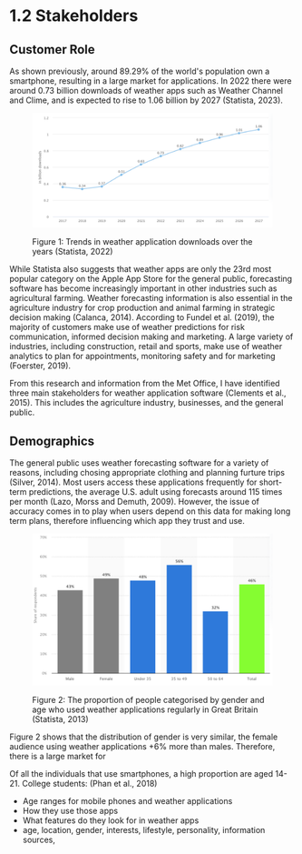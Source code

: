 # 1.2 Stakeholders

## Customer Role

As shown previously, around 89.29% of the world's population own a smartphone, resulting in a large market for applications. In 2022 there were around 0.73 billion downloads of weather apps such as Weather Channel and Clime, and is expected to rise to 1.06 billion by 2027 (Statista, 2023).

<figure><img src="../.gitbook/assets/Downloads of weather forcasting apps (1).png" alt=""><figcaption><p>Figure 1: Trends in weather application downloads over the years (Statista, 2022)</p></figcaption></figure>

While Statista also suggests that weather apps are only the 23rd most popular category on the Apple App Store for the general public, forecasting software has become increasingly important in other industries such as agricultural farming. Weather forecasting information is also essential in the agriculture industry for crop production and animal farming in strategic decision making (Calanca, 2014). According to Fundel et al. (2019), the majority of customers make use of weather predictions for risk communication, informed decision making and marketing. A large variety of industries, including construction, retail and sports, make use of weather analytics to plan for appointments, monitoring safety and for marketing (Foerster, 2019).

From this research and information from the Met Office, I have identified three main stakeholders for weather application software (Clements et al., 2015). This includes the agriculture industry, businesses, and the general public.

## Demographics

The general public uses weather forecasting software for a variety of reasons, including chosing appropriate clothing and planning furture trips (Silver, 2014). Most users access these applications frequently for short-term predictions, the average U.S. adult using forecasts around 115 times per month (Lazo, Morss and Demuth, 2009). However, the issue of accuracy comes in to play when users depend on this data for making long term plans, therefore influencing which app they trust and use.

<figure><img src="../.gitbook/assets/demographics.png" alt=""><figcaption><p>Figure 2: The proportion of people categorised by gender and age who used weather applications regularly in Great Britain (Statista, 2013)</p></figcaption></figure>

Figure 2 shows that the distribution of gender is very similar, the female audience using weather applications +6% more than males. Therefore, there is a large market for&#x20;

Of all the individuals that use smartphones, a high proportion are aged 14-21. College students: (Phan et al., 2018)

* Age ranges for mobile phones and weather applications
* How they use those apps
* What features do they look for in weather apps
* age, location, gender, interests, lifestyle, personality, information sources,&#x20;
